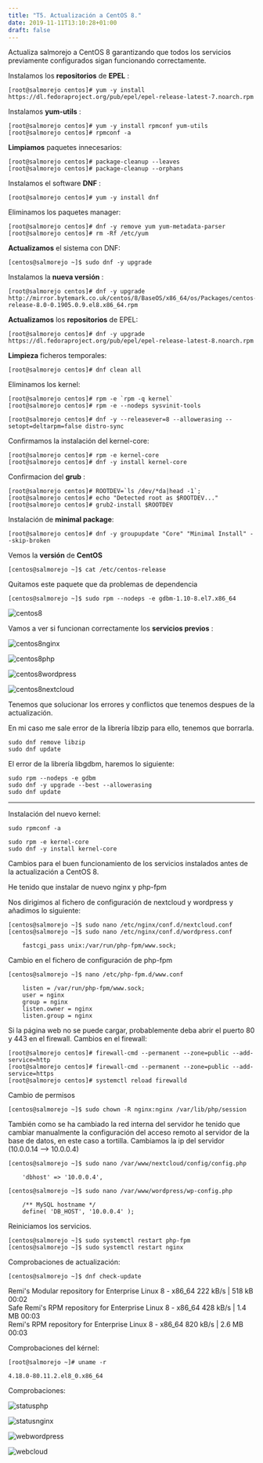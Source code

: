 ```yaml
---
title: "T5. Actualización a CentOS 8."
date: 2019-11-11T13:10:28+01:00
draft: false
---
```


Actualiza salmorejo a CentOS 8 garantizando que todos los servicios previamente configurados sigan funcionando correctamente.



Instalamos los **repositorios** de **EPEL** :

```
[root@salmorejo centos]# yum -y install https://dl.fedoraproject.org/pub/epel/epel-release-latest-7.noarch.rpm
```

Instalamos **yum-utils** :

```
[root@salmorejo centos]# yum -y install rpmconf yum-utils
[root@salmorejo centos]# rpmconf -a
```

**Limpiamos** paquetes innecesarios: 

```
[root@salmorejo centos]# package-cleanup --leaves
[root@salmorejo centos]# package-cleanup --orphans
```

Instalamos el software **DNF** :

```
[root@salmorejo centos]# yum -y install dnf
```

Eliminamos los paquetes manager:

```
[root@salmorejo centos]# dnf -y remove yum yum-metadata-parser
[root@salmorejo centos]# rm -Rf /etc/yum
```

**Actualizamos** el sistema con DNF:

```
[centos@salmorejo ~]$ sudo dnf -y upgrade
```

Instalamos la **nueva versión** :

```
[root@salmorejo centos]# dnf -y upgrade http://mirror.bytemark.co.uk/centos/8/BaseOS/x86_64/os/Packages/centos-release-8.0-0.1905.0.9.el8.x86_64.rpm
```

**Actualizamos** los **repositorios** de EPEL:

```
[root@salmorejo centos]# dnf -y upgrade https://dl.fedoraproject.org/pub/epel/epel-release-latest-8.noarch.rpm
```

**Limpieza** ficheros temporales:

```
[root@salmorejo centos]# dnf clean all
```

Eliminamos los kernel:

```
[root@salmorejo centos]# rpm -e `rpm -q kernel`
[root@salmorejo centos]# rpm -e --nodeps sysvinit-tools
```

```
[root@salmorejo centos]# dnf -y --releasever=8 --allowerasing --setopt=deltarpm=false distro-sync
```

Confirmamos la instalación del kernel-core:

```
[root@salmorejo centos]# rpm -e kernel-core
[root@salmorejo centos]# dnf -y install kernel-core
```

Confirmacion del **grub** :

```
[root@salmorejo centos]# ROOTDEV=`ls /dev/*da|head -1`;
[root@salmorejo centos]# echo "Detected root as $ROOTDEV..."
[root@salmorejo centos]# grub2-install $ROOTDEV
```

Instalación de **minimal package**:

```
[root@salmorejo centos]# dnf -y groupupdate "Core" "Minimal Install" --skip-broken
```

Vemos la **versión** de **CentOS**

```
[centos@salmorejo ~]$ cat /etc/centos-release
```

Quitamos este paquete que da problemas de dependencia

```
[centos@salmorejo ~]$ sudo rpm --nodeps -e gdbm-1.10-8.el7.x86_64
```

![centos8](/img/centos8.png)

Vamos a ver si funcionan correctamente los **servicios previos** :

![centos8nginx](/img/centos8nginx.png)

![centos8php](/img/centos8php.png)

![centos8wordpress](/img/centos8wordpress.png)

![centos8nextcloud](/img/centos8nextcloud.png)

Tenemos que solucionar los errores y conflictos que tenemos despues de la actualización.

En mi caso me sale error de la librería libzip para ello, tenemos que borrarla.

	sudo dnf remove libzip
	sudo dnf update

El error de la librería libgdbm, haremos lo siguiente:

	sudo rpm --nodeps -e gdbm
	sudo dnf -y upgrade --best --allowerasing
	sudo dnf update


--------------------------------------------------------------------------------
Instalación del nuevo kernel:

	sudo rpmconf -a

	sudo rpm -e kernel-core
	sudo dnf -y install kernel-core


Cambios para el buen funcionamiento de los servicios instalados antes de la actualización a CentOS 8.

He tenido que instalar de nuevo nginx y php-fpm

Nos dirigimos al fichero de configuración de nextcloud y wordpress y añadimos lo siguiente:

	[centos@salmorejo ~]$ sudo nano /etc/nginx/conf.d/nextcloud.conf 
	[centos@salmorejo ~]$ sudo nano /etc/nginx/conf.d/wordpress.conf 

		fastcgi_pass unix:/var/run/php-fpm/www.sock;

Cambio en el fichero de configuración de php-fpm

	[centos@salmorejo ~]$ nano /etc/php-fpm.d/www.conf 

		listen = /var/run/php-fpm/www.sock;
		user = nginx
		group = nginx
		listen.owner = nginx
		listen.group = nginx

Si la página web no se puede cargar, probablemente deba abrir el puerto 80 y 443 en el firewall.
Cambios en el firewall:

	[root@salmorejo centos]# firewall-cmd --permanent --zone=public --add-service=http
	[root@salmorejo centos]# firewall-cmd --permanent --zone=public --add-service=https
	[root@salmorejo centos]# systemctl reload firewalld

Cambio de permisos 

	[centos@salmorejo ~]$ sudo chown -R nginx:nginx /var/lib/php/session

También como se ha cambiado la red interna del servidor he tenido que cambiar manualmente la configuración del acceso remoto al servidor de la base de datos, en este caso a tortilla. Cambiamos la ip del servidor (10.0.0.14 --> 10.0.0.4)

	[centos@salmorejo ~]$ sudo nano /var/www/nextcloud/config/config.php 

		'dbhost' => '10.0.0.4',

	[centos@salmorejo ~]$ sudo nano /var/www/wordpress/wp-config.php 

		/** MySQL hostname */
		define( 'DB_HOST', '10.0.0.4' );

Reiniciamos los servicios.

	[centos@salmorejo ~]$ sudo systemctl restart php-fpm
	[centos@salmorejo ~]$ sudo systemctl restart nginx

Comprobaciones de actualización:

	[centos@salmorejo ~]$ dnf check-update

Remi's Modular repository for Enterprise Linux 8 - x86_64                                                             222 kB/s | 518 kB     00:02    
Safe Remi's RPM repository for Enterprise Linux 8 - x86_64                                                            428 kB/s | 1.4 MB     00:03    
Remi's RPM repository for Enterprise Linux 8 - x86_64                                                                 820 kB/s | 2.6 MB     00:03    

Comprobaciones del kérnel:

	[root@salmorejo ~]# uname -r

	4.18.0-80.11.2.el8_0.x86_64


Comprobaciones:

![statusphp](/img/statusphp.png)

![statusnginx](/img/statusnginx.png)

![webwordpress](/img/webwordpress.png)

![webcloud](/img/webcloud.png)

